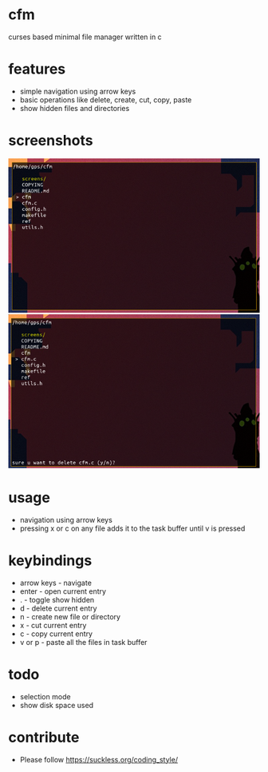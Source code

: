 # cfm
curses based minimal file manager written in c 

# features
+ simple navigation using arrow keys
+ basic operations like delete, create, cut, copy, paste
+ show hidden files and directories

# screenshots
![screen 1](screens/1.png?raw=true)
![screen 2](screens/2.png?raw=true)

# usage
+ navigation using arrow keys
+ pressing x or c on any file adds it to the task buffer until v is pressed

# keybindings
+ arrow keys - navigate
+ enter - open current entry
+ . - toggle show hidden
+ d - delete current entry
+ n - create new file or directory
+ x - cut current entry
+ c - copy current entry
+ v or p - paste all the files in task buffer

# todo
+ selection mode
+ show disk space used

# contribute
+ Please follow https://suckless.org/coding_style/
